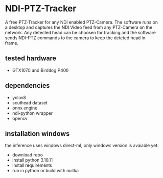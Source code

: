 # NDI-PTZ-Tracker
A free PTZ-Tracker for any NDI enabled PTZ-Camera. The software runs on a desktop and captures the NDI Video feed from any PTZ-Camera on the network. Any detected head can be choosen for tracking and the software sends NDI-PTZ commands to the camera to keep the deteted head in frame.

## tested hardware
- GTX1070 and Birddog P400

## dependencies
- yolov8
- scuthead dataset
- onnx engine
- ndi-python wrapper
- opencv

## installation windows
the inference uses windows direct-ml, only windows version is avaiable yet.
- download repo
- install python 3.10.11
- install requirements
- run in python or build with nuitka
